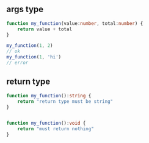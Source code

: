 ## args type
```ts
function my_function(value:number, total:number) {
    return value + total
}

my_function(1, 2)
// ok
my_function(1, 'hi')
// error
```


## return type
```ts
function my_function():string {
    return "return type must be string"
}


function my_function():void {
    return "must return nothing"
}
```
